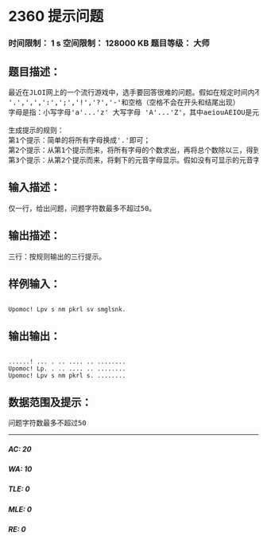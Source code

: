 # 2360 提示问题   
### 时间限制： 1 s     空间限制： 128000 KB     题目等级： 大师  
## 题目描述：  

<pre>
最近在JLOI网上的一个流行游戏中，选手要回答很难的问题。假如在规定时间内不能回答，系统将给出1个提示，之后再依次给出第2，3个提示。出现在答案中的是字母和下列字符：
'.',',',':',';','!','?','-'和空格（空格不会在开头和结尾出现）
字母是指：小写字母'a'...'z' 大写字母 'A'...'Z'，其中aeiouAEIOU是元音字母。
 
生成提示的规则：
第1个提示：简单的将所有字母换成'.'即可；
第2个提示：从第1个提示而来，将所有字母的个数求出，再将总个数除以三，得到的最接近商的自然数N，将第1个提示中的前N个字母显示；
第3个提示：从第2个提示而来，将剩下的元音字母显示。假如没有可显示的元音字母，则从第1个提示而来，即我们将前2/3的字母显示（同样如不能被3整除则取最接近的整数）。
</pre>
  
  
## 输入描述：  

<pre>
仅一行，给出问题，问题字符数最多不超过50。
</pre>
  
  
## 输出描述：  

<pre>
三行：按规则输出的三行提示。
</pre>
  
  
## 样例输入：  

<pre><code>
Upomoc! Lpv s nm pkrl sv smglsnk. 
</code></pre>
  
  
## 输出输出：  

<pre><code>
......! ... . .. .... .. ........
Upomoc! Lp. . .. .... .. ........
Upomoc! Lpv s nm pkrl s. ........
</code></pre>
  
  
## 数据范围及提示：  

<pre>
问题字符数最多不超过50
</pre>
  
  
***  

##### AC: 20  
##### WA: 10  
##### TLE: 0  
##### MLE: 0  
##### RE: 0  
